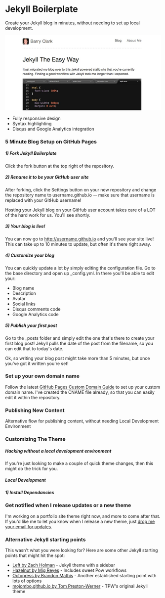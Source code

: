 # Jekyll Boilerplate

Create your Jekyll blog in minutes, without needing to set up local development. 

![Jekyll Boilerplate - theme screenshot](/images/jekyll-boilerplate.jpg)    

- Fully responsive design
- Syntax highlighting
- Disqus and Google Analytics integration

### 5 Minute Blog Setup on GitHub Pages

##### 1) Fork Jekyll Boilerplate

Click the fork button at the top right of the repository. 

##### 2) Rename it to be your GitHub user site

After forking, click the Settings button on your new repository and change the repository name to username.github.io -- make sure that username is replaced with your GitHub username! 

Hosting your Jekyll blog on your GitHub user account takes care of a LOT of the hard work for us. You'll see shortly. 

##### 3) Your blog is live!

You can now go to http://username.github.io and you'll see your site live! This can take up to 10 minutes to update, but often it's there right away. 

##### 4) Customize your blog

You can quickly update a lot by simply editing the configuration file. Go to the base directory and open up _config.yml. In there you'll be able to edit your:

- Blog name
- Description
- Avatar
- Social links
- Disqus comments code
- Google Analytics code

##### 5) Publish your first post

Go to the _posts folder and simply edit the one that's there to create your first blog post! Jekyll pulls the date of the post from the filename, so you can edit that to today's date. 

Ok, so writing your blog post might take more than 5 minutes, but once you've got it written you're set!

### Set up your own domain name

Follow the latest [GitHub Pages Custom Domain Guide](https://help.github.com/articles/setting-up-a-custom-domain-with-pages) to set up your custom domain name. I've created the CNAME file already, so that you can easily edit it within the repository. 

### Publishing New Content

Alternative flow for publishing content, without needing Local Development Environment

### Customizing The Theme

##### Hacking without a local development environment

If you're just looking to make a couple of quick theme changes, then this might do the trick for you.

##### Local Development 

##### 1) Install Dependancies



### Get notified when I release updates or a new theme

I'm working on a portfolio site theme right now, and more to come after that. If you'd like me to let you know when I release a new theme, just [drop me your email for updates](http://getresponse.com). 

### Alternative Jekyll starting points

This wasn't what you were looking for? Here are some other Jekyll starting points that might hit the spot:

- [Left by Zach Holman](https://github.com/holman/left) - Jekyll theme with a sidebar  
- [Hazelnut by Mig Reyes](https://github.com/migreyes/hazelnut) - Includes sweet Pow workflows  
- [Octopress by Brandon Mathis](https://github.com/imathis/octopress) - Another established starting point with lots of options  
- [mojombo.github.io by Tom Preston-Werner](https://github.com/mojombo/mojombo.github.io) - TPW's original Jekyll theme  